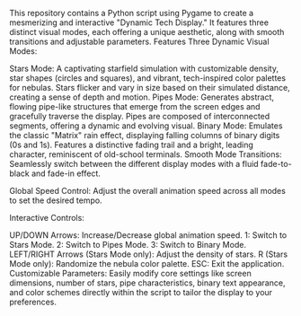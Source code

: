 This repository contains a Python script using Pygame to create a mesmerizing and interactive "Dynamic Tech Display." It features three distinct visual modes, each offering a unique aesthetic, along with smooth transitions and adjustable parameters.
Features
Three Dynamic Visual Modes:

Stars Mode: A captivating starfield simulation with customizable density, star shapes (circles and squares), and vibrant, tech-inspired color palettes for nebulas. Stars flicker and vary in size based on their simulated distance, creating a sense of depth and motion.
Pipes Mode: Generates abstract, flowing pipe-like structures that emerge from the screen edges and gracefully traverse the display. Pipes are composed of interconnected segments, offering a dynamic and evolving visual.
Binary Mode: Emulates the classic "Matrix" rain effect, displaying falling columns of binary digits (0s and 1s). Features a distinctive fading trail and a bright, leading character, reminiscent of old-school terminals.
Smooth Mode Transitions: Seamlessly switch between the different display modes with a fluid fade-to-black and fade-in effect.

Global Speed Control: Adjust the overall animation speed across all modes to set the desired tempo.

Interactive Controls:

UP/DOWN Arrows: Increase/Decrease global animation speed.
1: Switch to Stars Mode.
2: Switch to Pipes Mode.
3: Switch to Binary Mode.
LEFT/RIGHT Arrows (Stars Mode only): Adjust the density of stars.
R (Stars Mode only): Randomize the nebula color palette.
ESC: Exit the application.
Customizable Parameters: Easily modify core settings like screen dimensions, number of stars, pipe characteristics, binary text appearance, and color schemes directly within the script to tailor the display to your preferences.
